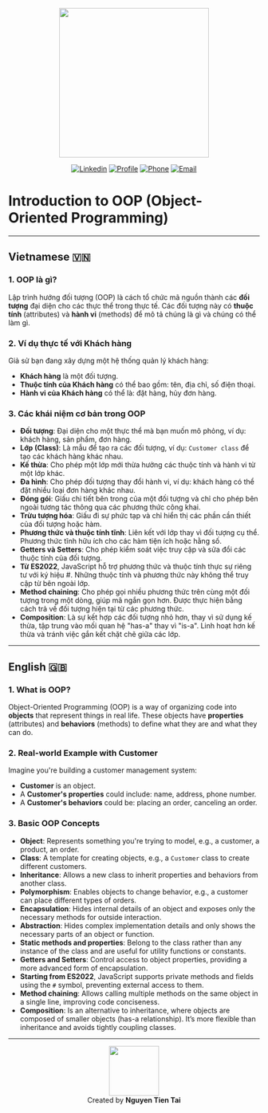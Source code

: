 <p align="center"><a href="https://profile-forme.com/" target="_blank"><img src="https://res.cloudinary.com/ecommerce2021/image/upload/v1659065987/avatar/logo_begsn1.png" width="300"></a></p>

<p align="center">
<a href="https://www.linkedin.com/in/tai-nguyen-tien-787545213/"><img src="https://img.icons8.com/color/48/000000/linkedin-circled--v1.png" alt="Linkedin"></a>
<a href="https://profile-forme.surge.sh"><img src="https://img.icons8.com/color/48/000000/internet--v1.png" alt="Profile"></a>
<a href="tel:0798805741"><img src="https://img.icons8.com/color/48/000000/apple-phone.png" alt="Phone"></a>
<a href="mailto:nguyentientai10@gmail.com"><img src="https://img.icons8.com/fluency/48/000000/send-mass-email.png" alt="Email"></a>
</p>

# Introduction to OOP (Object-Oriented Programming)

---

## Vietnamese 🇻🇳

### 1. OOP là gì?

Lập trình hướng đối tượng (OOP) là cách tổ chức mã nguồn thành các **đối tượng** đại diện cho các thực thể trong thực tế. Các đối tượng này có **thuộc tính** (attributes) và **hành vi** (methods) để mô tả chúng là gì và chúng có thể làm gì.

### 2. Ví dụ thực tế với Khách hàng

Giả sử bạn đang xây dựng một hệ thống quản lý khách hàng:

- **Khách hàng** là một đối tượng.
- **Thuộc tính của Khách hàng** có thể bao gồm: tên, địa chỉ, số điện thoại.
- **Hành vi của Khách hàng** có thể là: đặt hàng, hủy đơn hàng.

### 3. Các khái niệm cơ bản trong OOP

- **Đối tượng**: Đại diện cho một thực thể mà bạn muốn mô phỏng, ví dụ: khách hàng, sản phẩm, đơn hàng.
- **Lớp (Class)**: Là mẫu để tạo ra các đối tượng, ví dụ: `Customer class` để tạo các khách hàng khác nhau.
- **Kế thừa**: Cho phép một lớp mới thừa hưởng các thuộc tính và hành vi từ một lớp khác.
- **Đa hình**: Cho phép đối tượng thay đổi hành vi, ví dụ: khách hàng có thể đặt nhiều loại đơn hàng khác nhau.
- **Đóng gói**: Giấu chi tiết bên trong của một đối tượng và chỉ cho phép bên ngoài tương tác thông qua các phương thức công khai.
- **Trừu tượng hóa**: Giấu đi sự phức tạp và chỉ hiển thị các phần cần thiết của đối tượng hoặc hàm.
- **Phương thức và thuộc tính tĩnh**: Liên kết với lớp thay vì đối tượng cụ thể. Phương thức tĩnh hữu ích cho các hàm tiện ích hoặc hằng số.
- **Getters và Setters**: Cho phép kiểm soát việc truy cập và sửa đổi các thuộc tính của đối tượng.
- **Từ ES2022**, JavaScript hỗ trợ phương thức và thuộc tính thực sự riêng tư với ký hiệu #. Những thuộc tính và phương thức này không thể truy cập từ bên ngoài lớp.
- **Method chaining**: Cho phép gọi nhiều phương thức trên cùng một đối tượng trong một dòng, giúp mã ngắn gọn hơn. Được thực hiện bằng cách trả về đối tượng hiện tại từ các phương thức.
- **Composition**: Là sự kết hợp các đối tượng nhỏ hơn, thay vì sử dụng kế thừa, tập trung vào mối quan hệ "has-a" thay vì "is-a". Linh hoạt hơn kế thừa và tránh việc gắn kết chặt chẽ giữa các lớp.

---

## English 🇬🇧

### 1. What is OOP?

Object-Oriented Programming (OOP) is a way of organizing code into **objects** that represent things in real life. These objects have **properties** (attributes) and **behaviors** (methods) to define what they are and what they can do.

### 2. Real-world Example with Customer

Imagine you're building a customer management system:

- **Customer** is an object.
- A **Customer's properties** could include: name, address, phone number.
- A **Customer's behaviors** could be: placing an order, canceling an order.

### 3. Basic OOP Concepts

- **Object**: Represents something you're trying to model, e.g., a customer, a product, an order.
- **Class**: A template for creating objects, e.g., a `Customer` class to create different customers.
- **Inheritance**: Allows a new class to inherit properties and behaviors from another class.
- **Polymorphism**: Enables objects to change behavior, e.g., a customer can place different types of orders.
- **Encapsulation**: Hides internal details of an object and exposes only the necessary methods for outside interaction.
- **Abstraction**: Hides complex implementation details and only shows the necessary parts of an object or function.
- **Static methods and properties**: Belong to the class rather than any instance of the class and are useful for utility functions or constants.
- **Getters and Setters**: Control access to object properties, providing a more advanced form of encapsulation.
- **Starting from ES2022**, JavaScript supports private methods and fields using the `#` symbol, preventing external access to them.
- **Method chaining**: Allows calling multiple methods on the same object in a single line, improving code conciseness.
- **Composition**: Is an alternative to inheritance, where objects are composed of smaller objects (has-a relationship). It’s more flexible than inheritance and avoids tightly coupling classes.

---

<p align="center">
  <a href="https://profile-forme.com/" target="_blank"><img src="https://res.cloudinary.com/ecommerce2021/image/upload/v1659065987/avatar/logo_begsn1.png" width="100"></a>
  <br/>
  Created by <strong> Nguyen Tien Tai</strong>
</p>
